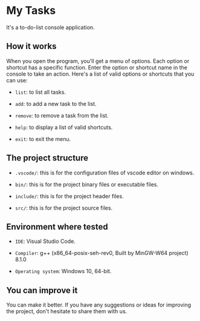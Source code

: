 # My Tasks
It's a to-do-list console application.

## How it works
When you open the program, you'll get a menu of options. Each option or shortcut has a specific function. Enter the option or shortcut name in the console to take an action. Here's a list of valid options or shortcuts that you can use:
- `list`: to list all tasks.

- `add`: to add a new task to the list.

- `remove`: to remove a task from the list.

- `help`: to display a list of valid shortcuts.

- `exit`: to exit the menu.

## The project structure
- `.vscode/`: this is for the configuration files of vscode editor on windows.

- `bin/`: this is for the project binary files or executable files.

- `include/`: this is for the project header files.

- `src/`: this is for the project source files.

## Environment where tested
- `IDE`: Visual Studio Code.

- `Compiler`: g++ (x86_64-posix-seh-rev0, Built by MinGW-W64 project) 8.1.0

- `Operating system`: Windows 10, 64-bit.

## You can improve it
You can make it better. If you have any suggestions or ideas for improving the project, don't hesitate to share them with us.
